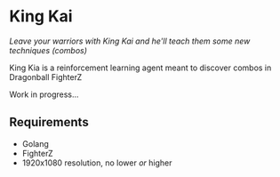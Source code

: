 # King Kai

*Leave your warriors with King Kai and he'll teach them some new techniques (combos)*

King Kia is a reinforcement learning agent meant to discover combos in Dragonball FighterZ

Work in progress...

## Requirements

 * Golang
 * FighterZ
 * 1920x1080 resolution, no lower *or* higher